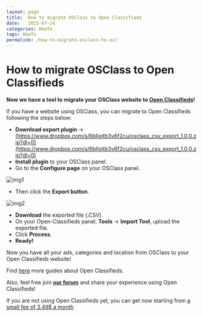```yaml
---
layout: page
title:  How to migrate OSClass to Open Classifieds
date:   2015-07-24
categories: HowTo
tags: HowTo
permalink: /how-to-migrate-osclass-to-oc/
---
```

# How to migrate OSClass to Open Classifieds

**Now we have a tool to migrate your OSClass website to [Open Classifieds](http://open-classifieds.com/)!**

If you have a website using OSClass, you can migrate to Open Classifieds following the steps below:

+ **Download export plugin** -> [https://www.dropbox.com/s/6bllgitb3v6f2cu/osclass_csv_export_1.0.0.zip?dl=0](https://www.dropbox.com/s/6bllgitb3v6f2cu/osclass_csv_export_1.0.0.zip?dl=0)
+ **Install plugin** to your OSClass panel.
+ Go to the **Configure page** on your OSClass panel.

![img1](http://docs.yclas.com/images/osclass1.png)

+ Then click the **Export button**.

![img2](http://docs.yclas.com/images/osclass.png)

+ **Download** the exported file (.CSV).
+ On your Open-Classifieds panel, **Tools** -> **Import Tool**, upload the exported file.
+ Click **Process**.
+ **Ready!**

Now you have all your ads, categories and location from OSClass to your Open Classifieds website!

Find [here](http://docs.yclas.com/) more guides about Open Classifieds.

Also, feel free join [**our forum**](http://forums.open-classifieds.com/) and share your experience using Open Classifieds!

If you are not using Open Classifieds yet, you can get now starting from [a small fee of 3.49$ a month](http://open-classifieds.com/hosting/)
